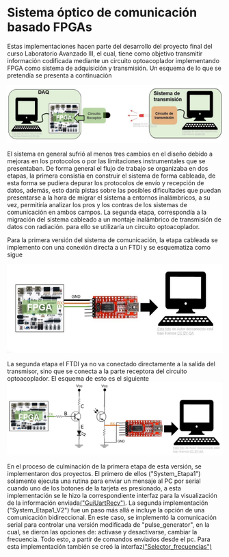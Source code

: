 # Sistema óptico de comunicación basado FPGAs

Estas implementaciones hacen parte del desarrollo del proyecto final del curso Laboratorio Avanzado III, el cual, tiene como objetivo transmitir información codificada mediante un circuito optoacoplador implementando FPGA como sistema de adquisición y transmisión. Un esquema de lo que se pretendía se presenta a continuación

<img src="/.images/Sistema.jpg" width="700x">

El sistema en general sufrió al menos tres cambios en el diseño debido a mejoras en los protocolos o por las limitaciones instrumentales que se presentaban. De forma general el flujo de trabajo se organizaba en dos etapas, la primera consistía en construir el sistema de forma cableada, de esta forma se pudiera depurar los protocolos de envío y recepción de datos, además, esto daría pistas sobre las posibles dificultades que puedan presentarse a la hora de migrar el sistema a entornos inalámbricos, a su vez, permitiría analizar los pros y los contras de los sistemas de comunicación en ambos campos. La segunda etapa, correspondía a la migración del sistema cableado a un montaje inalámbrico de transmisión de datos con radiación. para ello se utilizaría un circuito optoacoplador.


Para la primera versión del sistema de comunicación, la etapa cableada se implemento con una conexión directa a un FTDI y se esquematiza como sigue
 
<img src="/.images/etapa1.jpg" width="700x">

La segunda etapa el FTDI ya no va conectado directamente a la salida del transmisor, sino que se conecta a la parte receptora del circuito optoacoplador. El esquema de esto es el siguiente
<img src="/.images/etapa2.jpg" width="700x">


En el proceso de culminación de la primera etapa de esta versión, se implementaron dos proyectos. El primero de ellos ("System_Etapa1") solamente ejecuta una rutina para enviar un mensaje al PC por serial cuando uno de los botones de la tarjeta es presionado, a esta implementación se le hizo la correspondiente interfaz para la visualización de la información enviada[("GuiUartRecv")](https://github.com/DanielEstrada971102/Implementaciones_FPGA/tree/master/Interfaces/GuiUartRecv). La segunda implementación ("System_Etapa1_V2") fue un paso más allá e incluye la opción de una comunicación bidireccional. En este caso, se implementó la comunicación serial para controlar una versión modificada de "pulse_generator", en la cual, se dieron las opciones de: activase y desactivarse, cambiar la frecuencia. Todo esto, a partir de comandos enviados desde el pc. Para esta implementación también se creó la interfaz[("Selector_frecuencias")](https://github.com/DanielEstrada971102/Implementaciones_FPGA/tree/master/Interfaces/Selector_frecuencias)




